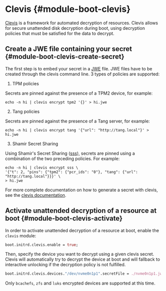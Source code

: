 # Clevis {#module-boot-clevis}

[Clevis](https://github.com/latchset/clevis)
is a framework for automated decryption of resources.
Clevis allows for secure unattended disk decryption during boot, using decryption policies that must be satisfied for the data to decrypt.


## Create a JWE file containing your secret {#module-boot-clevis-create-secret}

The first step is to embed your secret in a [JWE](https://en.wikipedia.org/wiki/JSON_Web_Encryption) file.
JWE files have to be created through the clevis command line. 3 types of policies are supported:

1) TPM policies

Secrets are pinned against the presence of a TPM2 device, for example:
```
echo -n hi | clevis encrypt tpm2 '{}' > hi.jwe
```
2) Tang policies

Secrets are pinned against the presence of a Tang server, for example:
```
echo -n hi | clevis encrypt tang '{"url": "http://tang.local"}' > hi.jwe
```

3) Shamir Secret Sharing

Using Shamir's Secret Sharing ([sss](https://en.wikipedia.org/wiki/Shamir%27s_secret_sharing)), secrets are pinned using a combination of the two preceding policies. For example:
```
echo -n hi | clevis encrypt sss \
'{"t": 2, "pins": {"tpm2": {"pcr_ids": "0"}, "tang": {"url": "http://tang.local"}}}' \
> hi.jwe
```

For more complete documentation on how to generate a secret with clevis, see the [clevis documentation](https://github.com/latchset/clevis).


## Activate unattended decryption of a resource at boot {#module-boot-clevis-activate}

In order to activate unattended decryption of a resource at boot, enable the `clevis` module:

```nix
boot.initrd.clevis.enable = true;
```

Then, specify the device you want to decrypt using a given clevis secret. Clevis will automatically try to decrypt the device at boot and will fallback to interactive unlocking if the decryption policy is not fulfilled.
```nix
boot.initrd.clevis.devices."/dev/nvme0n1p1".secretFile = ./nvme0n1p1.jwe;
```

Only `bcachefs`, `zfs` and `luks` encrypted devices are supported at this time.
